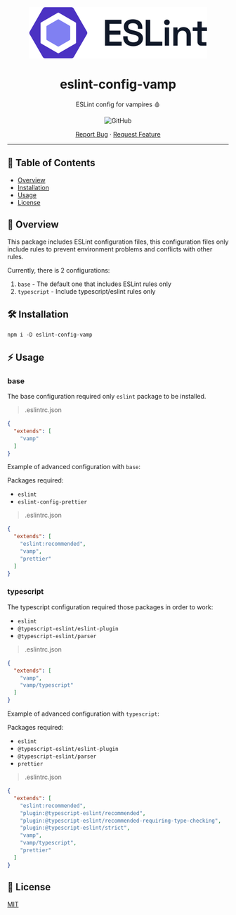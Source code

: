 <div align="center">
  <a href="https://github.com/avivharuzi/eslint-config-vamp">
    <img src="./.github/images/eslint-logo.svg" alt="Logo">
  </a>
  <h1>eslint-config-vamp</h1>
  <p>ESLint config for vampires 🩸</p>
  <p>
    <img alt="GitHub" src="https://img.shields.io/github/license/avivharuzi/eslint-config-vamp?style=for-the-badge">
  </p>
  <p>
    <a href="https://github.com/avivharuzi/eslint-config-vamp/issues">Report Bug</a>
    ·
    <a href="https://github.com/avivharuzi/eslint-config-vamp/issues">Request Feature</a>
  </p>
</div>

---

## 📖 Table of Contents

- [Overview](#🔫-Overview)
- [Installation](#🛠️-Installation)
- [Usage](#⚡️-Usage)
- [License](#📜-License)

## 🔫 Overview

This package includes ESLint configuration files, this configuration files only include rules to prevent environment problems and conflicts with other rules.

Currently, there is 2 configurations:

1. `base` - The default one that includes ESLint rules only
2. `typescript` - Include typescript/eslint rules only

## 🛠️ Installation

```shell
npm i -D eslint-config-vamp
```

## ⚡️ Usage

### base

The base configuration required only `eslint` package to be installed.

> .eslintrc.json

```json
{
  "extends": [
    "vamp"
  ]
}
```

Example of advanced configuration with `base`:

Packages required:

- `eslint`
- `eslint-config-prettier`

> .eslintrc.json

```json
{
  "extends": [
    "eslint:recommended",
    "vamp",
    "prettier"
  ]
}
```

### typescript

The typescript configuration required those packages in order to work:

- `eslint`
- `@typescript-eslint/eslint-plugin`
- `@typescript-eslint/parser`

> .eslintrc.json

```json
{
  "extends": [
    "vamp",
    "vamp/typescript"
  ]
}
```

Example of advanced configuration with `typescript`:

Packages required:

- `eslint`
- `@typescript-eslint/eslint-plugin`
- `@typescript-eslint/parser`
- `prettier`

> .eslintrc.json

```json
{
  "extends": [
    "eslint:recommended",
    "plugin:@typescript-eslint/recommended",
    "plugin:@typescript-eslint/recommended-requiring-type-checking",
    "plugin:@typescript-eslint/strict",
    "vamp",
    "vamp/typescript",
    "prettier"
  ]
}
```

## 📜 License

[MIT](LICENSE)
